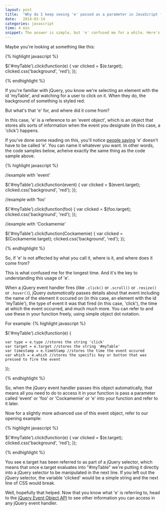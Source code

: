 ```yaml
---
layout: post
title:  "Why do I keep seeing 'e' passed as a parameter in JavaScript functions?"
date:   2014-03-14
categories: javascript
time: 4 min
snippet: The answer is simple, but 'e' confused me for a while. Here's a practical explanation, along with a few code samples and resources for further reading.   
---
```


Maybe you're looking at something like this: 

{% highlight javascript %}

$('#myTable').click(function(e) {
    var clicked = $(e.target);
    clicked.css('background', 'red');
});

{% endhighlight %}

If you're familiar with jQuery, you know we're selecting an element with the id 'myTable', and watching for a user to click on it. When they do, the background of something is styled red.

But what's that 'e' for, and where did it come from?

In this case, 'e' is a reference to an 'event object', which is an object that stores alls sorts of information when the event you designate (in this case, a 'click') happens.

If you've done some reading on this, you'll notice [people saying](http://stackoverflow.com/questions/3535996/jquery-javascript-functione-what-is-e-why-is-it-needed-what-does-it-ac) 'e' doesn't have to be called 'e'. You can name it whatever you want. In other words, the code samples below, acheive exactly the same thing as the code sample above.

{% highlight javascript %}

//example with 'event'

$('#myTable').click(function(event) {
    var clicked = $(event.target);
    clicked.css('background', 'red');
});

//example with 'foo'

$('#myTable').click(function(foo) {
    var clicked = $(foo.target);
    clicked.css('background', 'red');
});


//example with 'Cockamemie'

$('#myTable').click(function(Cockamemie) {
    var clicked = $(Cockamemie.target);
    clicked.css('background', 'red');
});

{% endhighlight %}

So, if 'e' is not affected by what you call it, where is it, and where does it come from?

This is what confused me for the longest time. And it's the key to understanding this usage of 'e'. 

When a jQuery event handler fires (like `.click()` or `.scroll()` or `.resize()` or `.hover()`), jQuery *automatically* passes details about that event including the name of the element it occured on (in this case, an element with the id 'myTable'), the type of event it was that fired (in this case, 'click'), the time at which the event occurred, and much much more. You can refer to and use these in your function freely, using simple object dot notation.



For example: 
{% highlight javascript %}

$('#myTable').click(function(e) {

	var type = e.type //stores the string 'click'
	var target = e.target //stores the string '#myTable'
	var timestamp = e.timeStamp //stores the time the event occured
	var which = e.which //stores the specific key or button that was pressed to fire the event
});

{% endhighlight %}

So, when the jQuery event handler passes this object automatically, that means all you need to do to access it in your function is pass a parameter called 'event' or 'foo' or 'Cockamemie' or 'e' into your function and refer to it later. 

Now for a slightly more advanced use of this event object, refer to our opening example:

{% highlight javascript %}

$('#myTable').click(function(e) {
    var clicked = $(e.target);
    clicked.css('background', 'red');
});

{% endhighlight %}

You see e.target has been referred to as part of a jQuery selector, which means that once e.target evaluates into "#myTable" we're putting it directly into a jQuery selector to be manipulated in the next line. If you left out the jQuery selector, the variable 'clicked' would be a simple string and the next line of CSS would break. 

Well, hopefully that helped. Now that you know what 'e' is referring to, head to the [jQuery Event Object API](https://api.jquery.com/category/events/event-object/) to see other information you can access in any jQuery event handler. 
 